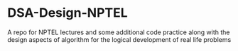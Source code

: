 ﻿# DSA-Design-NPTEL


A repo for NPTEL lectures and some additional code practice along with the design aspects of algorithm for the logical development of real life problems

